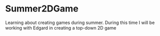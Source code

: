 # Summer2DGame
Learning about creating games during summer. During this time I will be working with Edgard in creating a top-down 2D game
